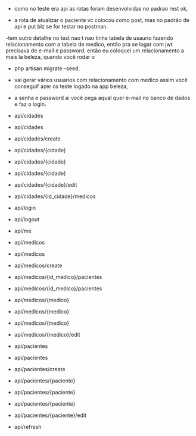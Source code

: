 
- como no teste era api as rotas foram desenvolvidas no padrao rest ok,
 
- a rota de atualizar o paciente vc colocou como post, mas no padrão de api e put blz se for testar no postman.

-tem outro detalhe no test nao t nao tinha tabela de usaurio fazendo relacionamento com a tabela de medico, então pra se logar com jwt precisava de e-mail e password.
então eu coloquei um relacionamento a mais la beleza, quando você rodar o 
- php artisan migrate –seed.

- vai gerar vários usuarios com relacionamento com medico assim você conseguif azer os teste logado na app beleza,

- a senha e password ai você pega aqual quer e-mail no banco de dados e faz o login.



- api/cidades   

- api/cidades   

- api/cidades/create  

- api/cidades/{cidade}  

- api/cidades/{cidade}  

- api/cidades/{cidade} 

- api/cidades/{cidade}/edit  

- api/cidades/{id_cidade}/medicos 

- api/login  

- api/logout  

- api/me  

- api/medicos  

- api/medicos   

- api/medicos/create  

- api/medicos/{id_medico}/pacientes 

- api/medicos/{id_medico}/pacientes 

- api/medicos/{medico}  

- api/medicos/{medico}  

- api/medicos/{medico}  

- api/medicos/{medico}/edit 

- api/pacientes  

- api/pacientes 

- api/pacientes/create  

- api/pacientes/{paciente}  

- api/pacientes/{paciente}  

- api/pacientes/{paciente}  

- api/pacientes/{paciente}/edit 

- api/refresh  